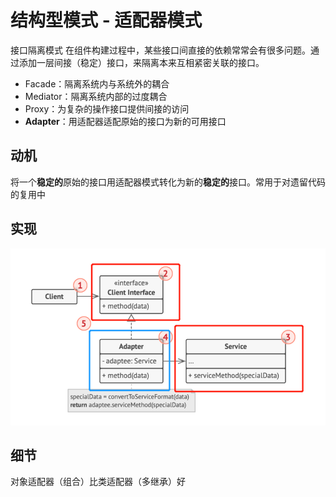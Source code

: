 # 结构型模式 - 适配器模式
接口隔离模式
在组件构建过程中，某些接口间直接的依赖常常会有很多问题。通过添加一层间接（稳定）接口，来隔离本来互相紧密关联的接口。
- Facade：隔离系统内与系统外的耦合
- Mediator：隔离系统内部的过度耦合
- Proxy：为复杂的操作接口提供间接的访问
- **Adapter**：用适配器适配原始的接口为新的可用接口
## 动机
将一个**稳定的**原始的接口用适配器模式转化为新的**稳定的**接口。常用于对遗留代码的复用中
## 实现
![UML](pics/21_Adapter_UML.png)
## 细节
对象适配器（组合）比类适配器（多继承）好